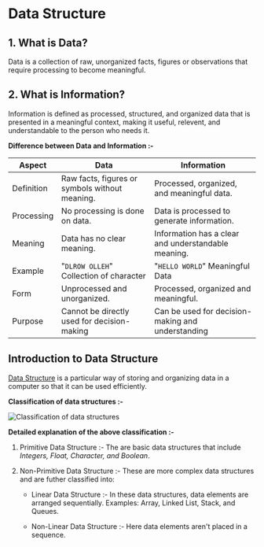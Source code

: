 # Data Structure

## 1. What is Data?

Data is a collection of raw, unorganized facts, figures or observations that require processing to become meaningful.

## 2. What is Information?

Information is defined as processed, structured, and organized data that is presented in a meaningful context, making it useful, relevent, and understandable to the person who needs it.

**Difference between Data and Information :-**

| Aspect | Data | Information |
|----------|----------|----------|
| Definition | Raw facts, figures or symbols without meaning. | Processed, organized, and meaningful data. |
| Processing | No processing is done on data. | Data is processed to generate information. |
| Meaning | Data has no clear meaning. | Information has a clear and understandable meaning. |
| Example | "`DLROW OLLEH`" Collection of character | "`HELLO WORLD`" Meaningful Data |
| Form | Unprocessed and unorganized. | Processed, organized and meaningful. |
| Purpose | Cannot be directly used for decision-making | Can be used for decision-making and understanding |

## Introduction to Data Structure

<ins>Data Structure</ins> is a particular way of storing and organizing data in a computer so that it can be used efficiently.

**Classification of data structures :-**

![Classification of data structures](/GitHub_Images/Classification%20of%20data%20structures.svg)

**Detailed explanation of the above classification :-**

1. Primitive Data Structure :-
The are basic data structures that include *Integers, Float, Character, and Boolean*.

1. Non-Primitive Data Structure :-
These are more complex data structures and are futher classified into:

   - Linear Data Structure :-
In these data structures, data elements are arranged sequentially. 
Examples: Array, Linked List, Stack, and Queues.

   - Non-Linear Data Structure :-
Here data elements aren't placed in a sequence.